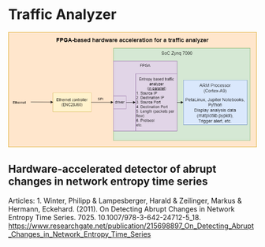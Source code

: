 # Traffic Analyzer
![alt text](https://github.com/sirazenkov/traffic-analyzer/blob/main/docs/traffic-analyzer-scheme.png)
## Hardware-accelerated detector of abrupt changes in network entropy time series
Articles:
	1. Winter, Philipp & Lampesberger, Harald & Zeilinger, Markus & Hermann, Eckehard. (2011). On Detecting Abrupt Changes in Network Entropy Time Series. 7025. 10.1007/978-3-642-24712-5_18. 
	https://www.researchgate.net/publication/215698897_On_Detecting_Abrupt_Changes_in_Network_Entropy_Time_Series
